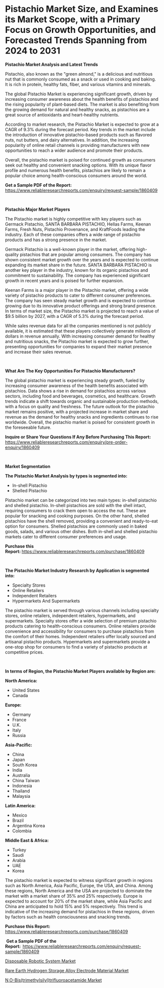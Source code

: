 <p><h1>Pistachio Market Size, and Examines its Market Scope, with a Primary Focus on Growth Opportunities, and Forecasted Trends Spanning from 2024 to 2031</h1></p><p><strong>Pistachio Market Analysis and Latest Trends</strong></p>
<p><p>Pistachio, also known as the "green almond," is a delicious and nutritious nut that is commonly consumed as a snack or used in cooking and baking. It is rich in protein, healthy fats, fiber, and various vitamins and minerals.</p><p>The global Pistachio Market is experiencing significant growth, driven by increasing consumer awareness about the health benefits of pistachios and the rising popularity of plant-based diets. The market is also benefiting from the growing demand for natural and healthy snacks, as pistachios are a great source of antioxidants and heart-healthy nutrients.</p><p>According to market research, the Pistachio Market is expected to grow at a CAGR of 9.3% during the forecast period. Key trends in the market include the introduction of innovative pistachio-based products such as flavored nuts, nut butters, and dairy alternatives. In addition, the increasing popularity of online retail channels is providing manufacturers with new opportunities to reach a wider audience and promote their products.</p><p>Overall, the pistachio market is poised for continued growth as consumers seek out healthy and convenient snacking options. With its unique flavor profile and numerous health benefits, pistachios are likely to remain a popular choice among health-conscious consumers around the world.</p></p>
<p><strong>Get a Sample PDF of the Report:&nbsp;</strong> <a href="https://www.reliableresearchreports.com/enquiry/request-sample/1860409">https://www.reliableresearchreports.com/enquiry/request-sample/1860409</a></p>
<p>&nbsp;</p>
<p><strong>Pistachio Major Market Players</strong></p>
<p><p>The Pistachio market is highly competitive with key players such as Germack Pistachio, SANTA BARBARA PISTACHIO, Hellas Farms, Keenan Farms, Fresh Nuts, Pistachio Provenance, and KraftFoods leading the industry. Each of these companies offers a wide range of pistachio products and has a strong presence in the market.</p><p>Germack Pistachio is a well-known player in the market, offering high-quality pistachios that are popular among consumers. The company has shown consistent market growth over the years and is expected to continue expanding its market share in the future. SANTA BARBARA PISTACHIO is another key player in the industry, known for its organic pistachios and commitment to sustainability. The company has experienced significant growth in recent years and is poised for further expansion.</p><p>Keenan Farms is a major player in the Pistachio market, offering a wide variety of pistachio products to cater to different consumer preferences. The company has seen steady market growth and is expected to continue growing due to its innovative product offerings and strong brand presence. In terms of market size, the Pistachio market is projected to reach a value of $9.5 billion by 2027, with a CAGR of 5.3% during the forecast period.</p><p>While sales revenue data for all the companies mentioned is not publicly available, it is estimated that these players collectively generate millions of dollars in revenue annually. With increasing consumer demand for healthy and nutritious snacks, the Pistachio market is expected to grow further, presenting opportunities for companies to expand their market presence and increase their sales revenue.</p></p>
<p>&nbsp;</p>
<p><strong>What Are The Key Opportunities For Pistachio Manufacturers?</strong></p>
<p><p>The global pistachio market is experiencing steady growth, fueled by increasing consumer awareness of the health benefits associated with pistachios. Data shows a rise in demand for pistachios across various sectors, including food and beverages, cosmetics, and healthcare. Growth trends indicate a shift towards organic and sustainable production methods, with a focus on quality and freshness. The future outlook for the pistachio market remains positive, with a projected increase in market share and revenue as the demand for healthy snacks and ingredients continues to rise worldwide. Overall, the pistachio market is poised for consistent growth in the foreseeable future.</p></p>
<p><strong>Inquire or Share Your Questions If Any Before Purchasing This Report:</strong> <a href="https://www.reliableresearchreports.com/enquiry/pre-order-enquiry/1860409">https://www.reliableresearchreports.com/enquiry/pre-order-enquiry/1860409</a></p>
<p>&nbsp;</p>
<p><strong>Market Segmentation</strong></p>
<p><strong>The Pistachio Market Analysis by types is segmented into:</strong></p>
<p><ul><li>In-shell Pistachio</li><li>Shelled Pistachio</li></ul></p>
<p><p>Pistachio market can be categorized into two main types: in-shell pistachio and shelled pistachio. In-shell pistachios are sold with the shell intact, requiring consumers to crack them open to access the nut. These are popular for snacking and cooking purposes. On the other hand, shelled pistachios have the shell removed, providing a convenient and ready-to-eat option for consumers. Shelled pistachios are commonly used in baked goods, salads, and various other dishes. Both in-shell and shelled pistachio markets cater to different consumer preferences and usage.</p></p>
<p><strong>Purchase this Report:&nbsp;</strong><a href="https://www.reliableresearchreports.com/purchase/1860409">https://www.reliableresearchreports.com/purchase/1860409</a></p>
<p>&nbsp;</p>
<p><strong>The Pistachio Market Industry Research by Application is segmented into:</strong></p>
<p><ul><li>Specialty Stores</li><li>Online Retailers</li><li>Independent Retailers</li><li>Hypermarkets And Supermarkets</li></ul></p>
<p><p>The pistachio market is served through various channels including specialty stores, online retailers, independent retailers, hypermarkets, and supermarkets. Specialty stores offer a wide selection of premium pistachio products catering to health-conscious consumers. Online retailers provide convenience and accessibility for consumers to purchase pistachios from the comfort of their homes. Independent retailers offer locally sourced and artisanal pistachio products. Hypermarkets and supermarkets provide a one-stop shop for consumers to find a variety of pistachio products at competitive prices.</p></p>
<p>&nbsp;</p>
<p><strong>In terms of Region, the Pistachio Market Players available by Region are:</strong></p>
<p>
    <p> <strong> North America: </strong>
        <ul>
            <li>United States</li>
            <li>Canada</li>
        </ul>
        </p> 
    <p> <strong> Europe: </strong>
        <ul>
            <li>Germany</li>
            <li>France</li>
            <li>U.K.</li>
            <li>Italy</li>
            <li>Russia</li>
        </ul>
        </p> 
    <p> <strong> Asia-Pacific: </strong>
        <ul>
            <li>China</li>
            <li>Japan</li>
            <li>South Korea</li>
            <li>India</li>
            <li>Australia</li>
            <li>China Taiwan</li>
            <li>Indonesia</li>
            <li>Thailand</li>
            <li>Malaysia</li>
        </ul>
        </p> 
    <p> <strong> Latin America: </strong>
        <ul>
            <li>Mexico</li>
            <li>Brazil</li>
            <li>Argentina Korea</li>
            <li>Colombia</li>
        </ul>
        </p> 
    <p> <strong> Middle East & Africa: </strong>
        <ul>
            <li>Turkey</li>
            <li>Saudi</li>
            <li>Arabia</li>
            <li>UAE</li>
            <li>Korea</li>
        </ul>
    </p>
    </p>
<p><p>The pistachio market is expected to witness significant growth in regions such as North America, Asia Pacific, Europe, the USA, and China. Among these regions, North America and the USA are projected to dominate the market with a market share of 35% and 25% respectively. Europe is expected to account for 20% of the market share, while Asia Pacific and China are anticipated to hold 15% and 5% respectively. This trend is indicative of the increasing demand for pistachios in these regions, driven by factors such as health consciousness and snacking trends.</p></p>
<p><strong>Purchase this Report: </strong><a href="https://www.reliableresearchreports.com/purchase/1860409">https://www.reliableresearchreports.com/purchase/1860409</a></p>
<p>&nbsp;<strong>Get a Sample PDF of the Report:&nbsp;&nbsp;</strong><a href="https://www.reliableresearchreports.com/enquiry/request-sample/1860409">https://www.reliableresearchreports.com/enquiry/request-sample/1860409</a></p>
<p><strong></strong></p>
<p><p><a href="https://www.linkedin.com/pulse/disposable-robotic-system-market-offer-valuable-insights-odloe?trackingId=2yhV7%2FhN%2FWnWz16L5fWYBg%3D%3D">Disposable Robotic System Market</a></p><p><a href="https://www.linkedin.com/pulse/rare-earth-hydrogen-storage-alloy-electrode-material-l2s8e?trackingId=05u49TZOT89N2ZVeK1OtOA%3D%3D">Rare Earth Hydrogen Storage Alloy Electrode Material Market</a></p><p><a href="https://www.linkedin.com/pulse/no-bistrimethylsilyltrifluoroacetamide-market-research-report-fhnnf?trackingId=sa20JAoQH2PVhR9hmCoNzw%3D%3D">N,O-Bis(trimethylsilyl)trifluoroacetamide Market</a></p></p>